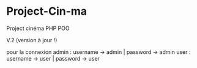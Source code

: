 # Project-Cin-ma
Project cinéma PHP POO

V.2 (version à jour !)

pour la connexion
admin : username -> admin | password -> admin
user : username -> user | password -> user
